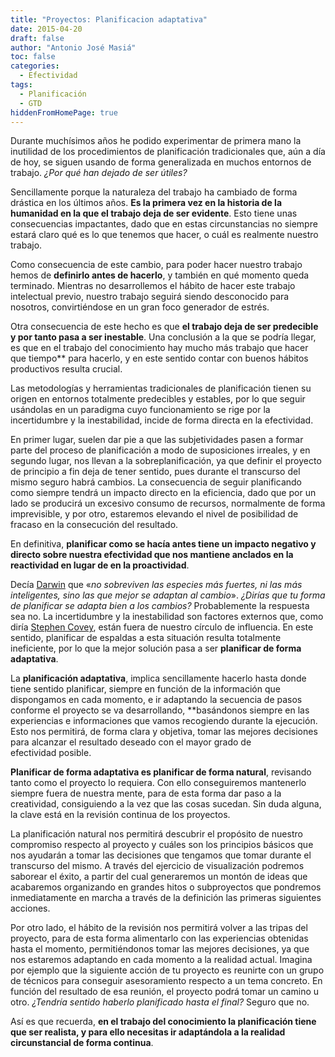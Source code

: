 ```yaml
---
title: "Proyectos: Planificacion adaptativa"
date: 2015-04-20
draft: false
author: "Antonio José Masiá"
toc: false
categories:
  - Efectividad
tags:
  - Planificación
  - GTD
hiddenFromHomePage: true
---
```


Durante muchísimos años he podido experimentar de primera mano la inutilidad de los procedimientos de planificación tradicionales que, aún a día de hoy, se siguen usando de forma generalizada en muchos entornos de trabajo. *¿Por qué han dejado de ser útiles?*

Sencillamente porque la naturaleza del trabajo ha cambiado de forma drástica en los últimos años. **Es la primera vez en la historia de la humanidad en la que el trabajo deja de ser evidente**. Esto tiene unas consecuencias impactantes, dado que en estas circunstancias no siempre estará claro qué es lo que tenemos que hacer, o cuál es realmente nuestro trabajo.

Como consecuencia de este cambio, para poder hacer nuestro trabajo hemos de **definirlo antes de hacerlo**, y también en qué momento queda terminado. Mientras no desarrollemos el hábito de hacer este trabajo intelectual previo, nuestro trabajo seguirá siendo desconocido para nosotros, convirtiéndose en un gran foco generador de estrés.

Otra consecuencia de este hecho es que **el trabajo deja de ser predecible y por tanto pasa a ser inestable**. Una conclusión a la que se podría llegar, es que en el trabajo del conocimiento hay mucho más trabajo que hacer que tiempo** para hacerlo, y en este sentido contar con buenos hábitos productivos resulta crucial.

Las metodologías y herramientas tradicionales de planificación tienen su origen en entornos totalmente predecibles y estables, por lo que seguir usándolas en un paradigma cuyo funcionamiento se rige por la incertidumbre y la inestabilidad, incide de forma directa en la efectividad.

En primer lugar, suelen dar pie a que las subjetividades pasen a formar parte del proceso de planificación a modo de suposiciones irreales, y en segundo lugar, nos llevan a la sobreplanificación, ya que definir el proyecto de principio a fin deja de tener sentido, pues durante el transcurso del mismo seguro habrá cambios. La consecuencia de seguir planificando como siempre tendrá un impacto directo en la eficiencia, dado que por un lado se producirá un excesivo consumo de recursos, normalmente de forma imprevisible, y por otro, estaremos elevando el nivel de posibilidad de fracaso en la consecución del resultado.

En definitiva, **planificar como se hacía antes tiene un impacto negativo y directo sobre nuestra efectividad que nos mantiene anclados en la reactividad en lugar de en la proactividad**.

Decía [Darwin](http://es.wikipedia.org/wiki/Charles_Darwin) que «*no sobreviven las especies más fuertes, ni las más inteligentes, sino las que mejor se adaptan al cambio*». *¿Dirías que tu forma de planificar se adapta bien a los cambios?* Probablemente la respuesta sea no. La incertidumbre y la inestabilidad son factores externos que, como diría [Stephen Covey](http://es.wikipedia.org/wiki/Stephen_Covey), están fuera de nuestro círculo de influencia. En este sentido, planificar de espaldas a esta situación resulta totalmente ineficiente, por lo que la mejor solución pasa a ser **planificar de forma adaptativa**.

La **planificación adaptativa**, implica sencillamente hacerlo hasta donde tiene sentido planificar, siempre en función de la información que dispongamos en cada momento, e ir adaptando la secuencia de pasos conforme el proyecto se va desarrollando, **basándonos siempre en las experiencias e informaciones que vamos recogiendo durante la ejecución. Esto nos permitirá, de forma clara y objetiva, tomar las mejores decisiones para alcanzar el resultado deseado con el mayor grado de efectividad posible.

**Planificar de forma adaptativa es planificar de forma natural**, revisando tanto como el proyecto lo requiera. Con ello conseguiremos mantenerlo siempre fuera de nuestra mente, para de esta forma dar paso a la creatividad, consiguiendo a la vez que las cosas sucedan. Sin duda alguna, la clave está en la revisión continua de los proyectos.

La planificación natural nos permitirá descubrir el propósito de nuestro compromiso respecto al proyecto y cuáles son los principios básicos que nos ayudarán a tomar las decisiones que tengamos que tomar durante el transcurso del mismo. A través del ejercicio de visualización podremos saborear el éxito, a partir del cual generaremos un montón de ideas que acabaremos organizando en grandes hitos o subproyectos que pondremos inmediatamente en marcha a través de la definición las primeras siguientes acciones.

Por otro lado, el hábito de la revisión nos permitirá volver a las tripas del proyecto, para de esta forma alimentarlo con las experiencias obtenidas hasta el momento, permitiéndonos tomar las mejores decisiones, ya que nos estaremos adaptando en cada momento a la realidad actual. Imagina por ejemplo que la siguiente acción de tu proyecto es reunirte con un grupo de técnicos para conseguir asesoramiento respecto a un tema concreto. En función del resultado de esa reunión, el proyecto podrá tomar un camino u otro. *¿Tendría sentido haberlo planificado hasta el final?* Seguro que no.

Así es que recuerda, **en el trabajo del conocimiento la planificación tiene que ser realista, y para ello necesitas ir adaptándola a la realidad circunstancial de forma continua**.
